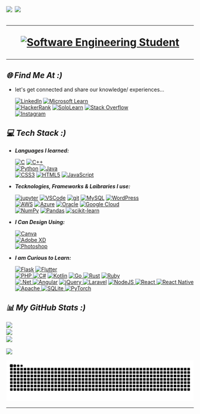 <h1><img src="https://emojis.slackmojis.com/emojis/images/1531849430/4246/blob-sunglasses.gif?1531849430" width="50"/>
<img src="https://github.com/sciencepal/sciencepal/blob/master/assets/Hi.gif" width="50px">

---
    
    
<div align="center">
    <a href="https://git.io/typing-svg"><img src="https://readme-typing-svg.demolab.com?font=Courgette&color=9b08b0&size=40&center=true&vCenter=true&width=600&&lines=HELLO+WORLD+:);I'm+Khawlah+Alshubati;studying+Software+Engineering;I’m+ interested+in+ML+and+AI;" alt="Software Engineering Student"></a>
</div>

    
---


## *🌐 Find Me At :)*
 -  let's get connected and share our knowledge/ experiences... 
 
       [![LinkedIn](https://img.shields.io/badge/LinkedIn-430959.svg?style=for-the-badge&logo=linkedin&logoColor=white)](https://linkedin.com/in/khawlah-alshubati-b85919181) 
       [![Microsoft Learn](https://img.shields.io/badge/-Microsoft-430959?style=for-the-badge&logo=Microsoft&logoColor=white)](https://learn.microsoft.com/en-us/users/khawlahalshubati-5989/)<br>
       [![HackerRank](https://img.shields.io/badge/-Hackerrank-430959?style=for-the-badge&logo=hackerrank&logoColor=white)](https://www.hackerrank.com/khawlahalshubat1) 
       [![SoloLearn](https://img.shields.io/badge/Sololearn-430959.svg?style=for-the-badge&logo=Sololearn&logoColor=white)](https://www.sololearn.com/Profile/16067124/?ref=app)
       [![Stack Overflow](https://img.shields.io/badge/-Stackoverflow-430959?style=for-the-badge&logo=stack-overflow&logoColor=white)](https://stackoverflow.com/users/16822259/khawlah) <br>
       [![Instagram](https://img.shields.io/badge/Instagram-430959.svg?style=for-the-badge&logo=Instagram&logoColor=white)](https://instagram.com/kh0filtersphotography)
       

## *💻 Tech Stack :)*

- ***Languages I learned:***

  [![C](https://img.shields.io/badge/c-5c1876.svg?style=for-the-badge&logo=c&logoColor=white)](https://www.bloodshed.net)
  [![C++](https://img.shields.io/badge/c++-5c1876.svg?style=for-the-badge&logo=c%2B%2B&logoColor=white)](https://www.bloodshed.net) <br>
  [![Python](https://img.shields.io/badge/python-5c1876?style=for-the-badge&logo=python&logoColor=white)](https://www.python.org)
  [![Java](https://img.shields.io/badge/java-5c1876.svg?style=for-the-badge&logo=java&logoColor=white)](https://www.java.com) <br>
  [![CSS3](https://img.shields.io/badge/css3-5c1876.svg?style=for-the-badge&logo=css3&logoColor=white)](https://en.wikipedia.org/wiki/CSS)
  [![HTML5](https://img.shields.io/badge/html5-5c1876.svg?style=for-the-badge&logo=html5&logoColor=white)](https://en.wikipedia.org/wiki/HTML5)
  [![JavaScript](https://img.shields.io/badge/javascript-5c1876.svg?style=for-the-badge&logo=javascript&logoColor=white)](https://www.javascript.com)<br>


- ***Tecknologies, Frameworks & Laibraries I use:***

   [![jupyter](https://img.shields.io/badge/Jupyter-5c1876.svg?&style=for-the-badge&logo=Jupyter&logoColor=white)](https://jupyter.org)
   [![VSCode](https://img.shields.io/badge/VSCode-5c1876.svg?&style=for-the-badge&logo=Visual-Studio-Code&logoColor=white)](https://code.visualstudio.com)
   [![git](https://img.shields.io/badge/Git-5c1876?style=for-the-badge&logo=git&logoColor=white)](https://git-scm.com)
   [![MySQL](https://img.shields.io/badge/mysql-5c1876.svg?style=for-the-badge&logo=mysql&logoColor=white)](https://www.mysql.com)
   [![WordPress](https://img.shields.io/badge/WordPress-5c1876.svg?style=for-the-badge&logo=WordPress&logoColor=white)](https://www.mysql.com)<br>
   [![AWS](https://img.shields.io/badge/AWS-5c1876.svg?style=for-the-badge&logo=amazon-aws&logoColor=white)](https://aws.amazon.com) 
   [![Azure](https://img.shields.io/badge/azure-5c1876.svg?style=for-the-badge&logo=azure-devops&logoColor=white)](https://azure.microsoft.com)
   [![Oracle](https://img.shields.io/badge/Oracle-5c1876?style=for-the-badge&logo=oracle&logoColor=white)](https://www.oracle.com) 
   [![Google Cloud](https://img.shields.io/badge/Google%20Cloud-5c1876.svg?style=for-the-badge&logo=google-cloud&logoColor=white)](https://cloud.google.com) <br>
   [![NumPy](https://img.shields.io/badge/numpy-5c1876.svg?style=for-the-badge&logo=numpy&logoColor=white)](https://numpy.org) 
   [![Pandas](https://img.shields.io/badge/pandas-5c1876.svg?style=for-the-badge&logo=pandas&logoColor=white)](https://pandas.pydata.org)
   [![scikit-learn](https://img.shields.io/badge/scikit--learn-5c1876.svg?style=for-the-badge&logo=scikit-learn&logoColor=white)](https://scikit-learn.org) <br>
  
   


- ***I Can Design Using:*** 

   [![Canva](https://img.shields.io/badge/Canva-721596.svg?style=for-the-badge&logo=Canva&logoColor=white)](https://www.canva.com) <br>
   [![Adobe XD](https://img.shields.io/badge/Adobe-721596?style=for-the-badge&logo=Adobe%20XD&logoColor=white)](https://www.adobe.com/cy_en/products/xd.html)<br>
   [![Photoshop](https://img.shields.io/badge/photoshop-721596.svg?style=for-the-badge&logo=adobephotoshop&logoColor=white)](https://www.adobe.com/cy_en/products/photoshop.html) <br>

- ***I am Curious to Learn:*** 

    [![Flask](https://img.shields.io/badge/flask-721596.svg?style=for-the-badge&logo=flask&logoColor=white)](https://flask.palletsprojects.com)
    [![Flutter](https://img.shields.io/badge/Flutter-721596.svg?style=for-the-badge&logo=Flutter&logoColor=white)](https://flutter.dev/)<br>
    [![PHP](https://img.shields.io/badge/php-721596.svg?style=for-the-badge&logo=php&logoColor=white) ](https://www.php.net)
    [![C#](https://img.shields.io/badge/c%23-721596.svg?style=for-the-badge&logo=c-sharp&logoColor=white)](https://learn.microsoft.com/en-us/dotnet/csharp)
    [![Kotlin](https://img.shields.io/badge/kotlin-721596.svg?style=for-the-badge&logo=kotlin&logoColor=white)](https://kotlinlang.org)
    [![Go](https://img.shields.io/badge/go-721596.svg?style=for-the-badge&logo=go&logoColor=white) ](https://go.dev)
    [![Rust](https://img.shields.io/badge/rust-721596.svg?style=for-the-badge&logo=rust&logoColor=white)](https://www.rust-lang.org)
    [![Ruby](https://img.shields.io/badge/ruby-721596.svg?style=for-the-badge&logo=ruby&logoColor=white) ](https://www.ruby-lang.org)<br>
    [![.Net](https://img.shields.io/badge/.NET-721596?style=for-the-badge&logo=.net&logoColor=white) ](https://dotnet.microsoft.com/en-us)
    [![Angular](https://img.shields.io/badge/angular-721596.svg?style=for-the-badge&logo=angular&logoColor=white)](https://angular.io) 
    [![jQuery](https://img.shields.io/badge/jquery-721596.svg?style=for-the-badge&logo=jquery&logoColor=white) ](https://jquery.com)
    [![Laravel](https://img.shields.io/badge/laravel-721596.svg?style=for-the-badge&logo=laravel&logoColor=white)](https://laravel.com) 
    [![NodeJS](https://img.shields.io/badge/node.js-721596?style=for-the-badge&logo=node.js&logoColor=white) ](https://nodejs.org)
    [![React](https://img.shields.io/badge/react-721596.svg?style=for-the-badge&logo=react&logoColor=white) ](https://reactjs.org)
    [![React Native](https://img.shields.io/badge/react_native-721596.svg?style=for-the-badge&logo=react&logoColor=white)](https://reactnative.dev) 
    [![Apache](https://img.shields.io/badge/apache-721596.svg?style=for-the-badge&logo=apache&logoColor=white) ](https://www.apache.org)
    [![SQLite](https://img.shields.io/badge/sqlite-721596.svg?style=for-the-badge&logo=sqlite&logoColor=white) ](https://www.sqlite.org/index.html)
    [![PyTorch](https://img.shields.io/badge/PyTorch-721596.svg?style=for-the-badge&logo=PyTorch&logoColor=white)](https://pytorch.org)<br>
    
    


## *📊 My GitHub Stats :)*

  <!-- ![](https://github-readme-stats.vercel.app/api?username=alshubati99&theme=material-palenight&hide_border=false&include_all_commits=true&count_private=true)<br/>
  ![](https://github-readme-streak-stats.herokuapp.com/?user=alshubati99&theme=material-palenight&hide_border=false)<br/> -->
<img src="https://github-readme-stats.vercel.app/api?username=alshubati99&show_icons=true&theme=material-palenight"> <br>
<img src="https://github-readme-streak-stats.herokuapp.com?user=alshubati99&theme=material-palenight&date_format=M%20j%5B%2C%20Y%5D"> <br>
![](https://github-readme-stats.vercel.app/api/top-langs/?username=alshubati99&theme=material-palenight&hide_border=false&include_all_commits=true&count_private=true&layout=compact)

<!-- ## *✍️ Dev Ramdon Qoutes :)*

![](https://quotes-github-readme.vercel.app/api?type=horizontal&theme=dracula) 
------------------------------------------------------------------------------------------------------------- -->
[![](https://visitcount.itsvg.in/api?id=alshubati99&icon=2&color=6)](https://visitcount.itsvg.in)

<p align="center">
<img src="https://github.com/VishwaGauravIn/VishwaGauravIn/blob/output/github-contribution-grid-snake.svg">
</p>


  


---

    

